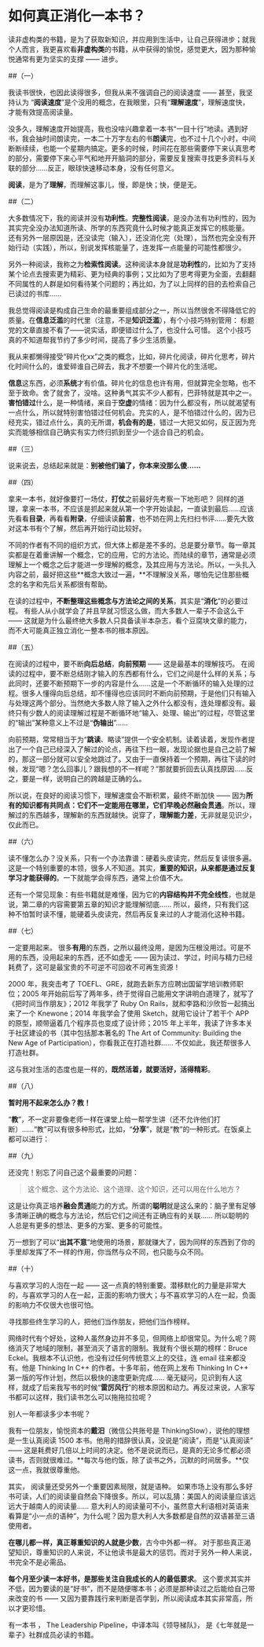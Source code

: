 # 如何真正消化一本书？
读非虚构类的书籍，是为了获取新知识，并应用到生活中，让自己获得进步；就我个人而言，我更喜欢看**非虚构类**的书籍，从中获得的愉悦，感觉更大，因为那种愉悦通常有更为坚实的支撑 —— 进步。

##（一）

我读书很快，也因此读得很多，但我从来不强调自己的阅读速度 —— 甚至，我坚持认为 “**阅读速度**”是个没用的概念，在我眼里，只有“**理解速度**”，理解速度快，才能有效提高阅读量。

没多久，理解速度开始提高，我也没啥兴趣拿着一本书“一目十行”地读。遇到好书，我会抽时间朗读完，一本二十万字左右的书**朗读**完，也不过十几个小时，中间断断续续，也能一个星期内搞定。更多的时候，时间花在那些需要停下来认真思考的部分，需要停下来心平气和地开开脑洞的部分，需要反复搜索寻找更多资料与关联的部分……反正，眼球快速移动本身，没有任何意义。

**阅读**，是为了**理解**，而理解这事儿，慢，即是快；快，便是无。

##（二）

大多数情况下，我的阅读并没有**功利性**。**完整性阅读**，是没办法有功利性的，因为其实完全没办法知道所读、所学的东西究竟什么时候才能真正发挥它的核能量。 还有另外一层原因是，还没读完（输入），还没消化完（处理），当然也完全没有开始行动（实践），所以，别说发挥核能量了，连发挥一点能量的可能性都很少。

另外一种阅读，我称之为**检索性阅读**。这种阅读本身就是**功利性**的，比如为了支持某个论点去搜索更为精彩、更为经典的事例；又比如为了思考得更为全面，去翻翻不同属性的人群是如何看待某个问题的；再比如，为了以上同样的目的去检索自己已读过的书库……

我总觉得阅读是构成自己生命的最重要组成部分之一，所以当然很舍不得降低它的质量。在**信息泛滥**的时代里（注意，不是**知识泛滥**），有个小技巧特别管用： 标题党的文章直接不看了——说实话，即便错过什么了，也没什么可惜。 这个小技巧真的不知道帮我节约了多少时间，提高了多少生活质量。

我从来都懒得接受“碎片化xx”之类的概念，比如，碎片化阅读，碎片化思考，碎片化时间什么的，谁爱碎谁自己碎去，我才不想要一个碎片化的生活呢。

**信息**这东西，必须**系统**才有价值。碎片化的信息也许有用，但就算完全忽略，也不至于致命。舍了就舍了，没啥。这种勇气其实不少人都有，巴菲特就是其中之一。**害怕错过**什么，是一种情绪，来自于**空虚**的情绪：因为什么都没有，所以就渴望有一点什么，所以就特别害怕错过任何机会。充实的人，是不怕错过什么的，因为已经充实，错过点什么，真的无所谓，**机会有的是**，错过一大把又如何，反正因为充实而能够相信自己确实有实力终归抓到至少一个适合自己的机会。

##（三）



说来说去，总结起来就是：**别被他们骗了，你本来没那么傻……**

##（四）

拿来一本书，就好像要打一场仗，**打仗**之前最好先考察一下地形吧？ 同样的道理，拿来一本书，不应该是抓起来就从第一个字开始读起，一直读到最后……应该先看看**目录**，再看看**附录**，仔细读读**前言**，也不妨在网上先扫扫书评……要先大致对这本书有个了解，然后再开始行动比较好。

不同的作者有不同的组织方式，但大体上都是差不多的。总是要分章节。每一章其实都是在着重讲解一个概念，它的应用，它的方法论。而陆续的章节，通常是必须理解上一个概念之后才能进一步理解的概念，及其应用与方法论。所以，一头扎入内容之前，最好把这些**概念大致过一遍，**不理解没关系，哪怕先记住那些概念的名字和先后关系都很有帮助。

在读的过程中，**不断整理这些概念与方法论之间的关系**，其实是“**消化**”的必要过程。 有些人从小就学会了并且早就习惯这么做，而大多数人一辈子不会这么干 —— 这就是为什么最终绝大多数人只具备读半本杂志，看个豆腐块文章的能力，而不大可能真正独立消化一整本书的根本原因。

##（五）

在阅读的过程中，要不断**向后总结**，**向前预期** —— 这是最基本的理解技巧。 在阅读的过程中，要不断总结刚才输入的东西都有什么，它们之间是什么样的关系；与此同时，还要不断预期下一步的内容是什么……这是一个不断循环的输入处理的过程。很多人懂得向后总结，却不懂得也应该同时不断向前预期，于是他们只有输入与处理这两个部分。当然绝大多数人除了输入之外什么都没有，连处理都没有。最终只有少数人的阅读理解过程是不断循环地“输入、处理、输出”的过程，尽管这里的“输出”某种意义上不过是“**伪输出**”……

向前预期，常常相当于为“**跳读**、略读”提供一个安全机制。读着读着，发现作者提出了一个自己已经深入了解过的论点，再往下扫一眼，发现论据也是自己之前了解的，那这一部分就可以安全地跳过了。又由于一直保持着一个预期，再往下读的时候，发现“嗯？怎么回事儿？跟我想的不一样呢？”那就要折回去认真找原因……反之，要是一样，说明自己的跨越是正确的么。

所以说，在良好的阅读习惯下，理解速度会不断积累，最终不断加快 —— 因为**所有的知识都有共同点：它们不一定能用在哪里，它们早晚必然融会贯通**。所以，理解过的东西越多，理解新的东西就越快。说穿了，**理解能力差**，无非就是见识少，仅此而已。

##（六）

读不懂怎么办？没关系，只有一个办法靠谱：硬着头皮读完，然后反复读很多遍。这是一个特别重要的本领，很多人不知道。其实，**重要的知识，从来都是通过反复学习才能获得的**。一下就能学会得东西，通常上价值不大。

还有一个常见现象：有些书籍就是难懂，因为它的**内容结构并不完全线性**，也就是说，第二章的内容需要第五章的知识才能理解彻底…… 所以，最终，只有我们这种不怕暂时读不懂，能硬着头皮读完，然后再反复来过的人才能消化这种书籍。

##（七）

一定要用起来。 很多**有用**的东西，之所以最终没用，是因为压根没用过。可是不用的东西，没用起来的东西，还不如虚无 —— 因为读过、学过，时间与精力已经耗费了，这可是最宝贵的不可逆不可回收不可再生资源！

2000 年，我突击考了 TOEFL、GRE，就跑去新东方应聘出国留学培训教师职位；2005 年开始前后写了两年多，终于觉得自己能用文字讲明白道理了，就写了《把时间当作朋友》；2012 年我学了 Ruby On Rails，就和李路和沙欣哲一起搞出来了一个 Knewone；2014 年我学会了使用 Sketch，就用它设计了若干个 APP 的原型，顺带逼着几个程序员也变成了设计师；2015 年上半年，我读了许多本关于社区建设的书（其中包括那本著名的 The Art of Community: Building the New Age of Participation），你看我正在打造社群…… 不仅如此，我还帮很多人打造社群。

这与我对生活的态度也是一样的，**既然活着，就要活好，活得精彩**。

##（八）

**暂时用不起来怎么办？教！**

“**教**”，不一定非要像老师一样在课堂上给一帮学生讲（还不允许他们打断）……“教”可以有很多种形式，比如，“**分享**”，就是“教”的一种形式。在饭桌上都可以进行：



##（九）

还没完！别忘了问自己这个最重要的问题：

>这个概念、这个方法论、这个道理、这个知识，还可以用在什么地方？

这是让你真正培养**融会贯通**能力的方式。所谓的**聪明**就是这么来的：脑子里有足够多清晰正确的概念与方法论，然后它们之间还有正确应有的关联…… 
所以聪明的人总是有更多的想法、更多的方案、更多的可能性。

万一想到了可以“**出其不意**”地使用的场景，那就赚大了，因为同样的东西到了你的手里却发挥了不一样的作用，你当然与众不同，也只能与众不同。

##（十）

与喜欢学习的人泡在一起 —— 这一点真的特别重要。潜移默化的力量是非常大的，与喜欢学习的人在一起，正面的影响力很大；与不喜欢学习的人在一起，负面的影响力不仅很大也很可怕。

寻找那些终生学习的人，把他们当作朋友，把他们当作榜样。

网络时代有个好处，这种人虽然身边并不多见，但网络上却很常见。为什么呢？网络消灭了地域的限制，甚至消灭了语言的限制。我就有个很长期的榜样：Bruce Eckel。我根本不认识他，也没有过任何传统意义上的交往，连 email 往来都没有。他是 Thinking In C++ 的作者。十多年前，他在网上发布 Thinking In C++ 第一版的写作计划，然后以极快的速度更新完成…… 毫无疑问，见识到有人这样，就成了后来我写书的时候“**雷厉风行**”的根本原因和动力。再反过来说，人家写书都可以这样，我们读书怎么可以拖拖拉拉呢？

别人一年都读多少本书呢？

我有一位朋友，愉悦资本的**戴汨**（微信公共账号是 ThinkingSlow），说他的理想是一生认真阅读 1500 本书。他用的措辞很认真，没说是“阅读”，而是“认真阅读” —— 这是耗费好几倍以上时间的决定。他不是说说而已，是真的无论多忙都必须读书，否则就很难过。**每次与他约饭，除了谈书之外，沉默的时间居多。**仅这一点，我就很尊重他。

其实， 阅读量还受另外一个重要因素局限，就是语种。 如果市场上没有那么多好书可读，人们的阅读量自然会下降很多。所以，可以乱猜：美国人的阅读量应该远远大于越南人的阅读量…… 意大利人的阅读量可不小，虽然意大利语相对英语来看算是“小一点的语种”，为什么呢？因为意大利人大多数都是自然的双语甚至三语使用者。

**在哪儿都一样，真正尊重知识的人就是少数**，古今中外都一样。 对于那些真正渴望知识，尊重知识的人来说，不让他读书是最大的惩罚。而对于另外一种人来说，书完全不是必需品。

**每个月至少读一本好书，是那些关注自我成长的人的最低要求**。 这个要求其实并不低，因为要读的是“好书”，而不是随便哪本书；必须是那种读过之后能给自己带来改变的书 —— 又因为要靠践行来判断是否学到，所以阅读成本其实非常高，所以才更珍惜。

有一本书 ， The Leadership Pipeline，中译本叫《领导梯队》， 是《七年就是一辈子》社群成员必读的书籍。


